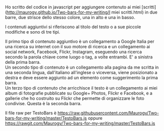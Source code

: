 Ho scritto del codice in javascript per aggiungere contenuto ai miei [scritti](http://maurogv.github.io/Two-bars-for-my-writing/I miei scritti.html) in due barre, due strisce dello stesso colore, una in alto e una in basso.
  
I contenuti aggiuntivi si riferiscono al titolo del testo o a sue piccole modifiche e sono di tre tipi.

Il primo tipo di contenuto aggiuntivo è un collegamento a Google Italia per una ricerca su internet con il suo motore di ricerca e un collegamento ai social network, Facebook, Flickr, Instagram, eseguendo una ricerca secondo la parola chiave come luogo o tag, a volte entrambi. E' a sinistra della prima barra.  
Un secondo tipo di contenuto è un collegamento alla pagina da me scritta in una seconda lingua, dall'italiano all'inglese o viceversa, viene posizionato a destra e deve essere aggiunto ad un elemento come suggerimento la prima barra.  
Un terzo tipo di contenuto che arricchisce il testo è un collegamento ai miei album di fotografie pubblicate su Google+ Photos, Flickr e Facebook, e a gallerie che ho costruito su Flickr che permette di organizzare le foto condivise. Questa è la seconda barra.

Il file raw per TestoBars è https://raw.githubusercontent.com/Maurogv/Two-bars-for-my-writing/master/TestoBars.js oppure https://rawgit.com/Maurogv/Two-bars-for-my-writing/master/TestoBars.js

